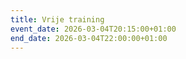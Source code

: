 ```yaml
---
title: Vrije training
event_date: 2026-03-04T20:15:00+01:00
end_date: 2026-03-04T22:00:00+01:00
---
```

